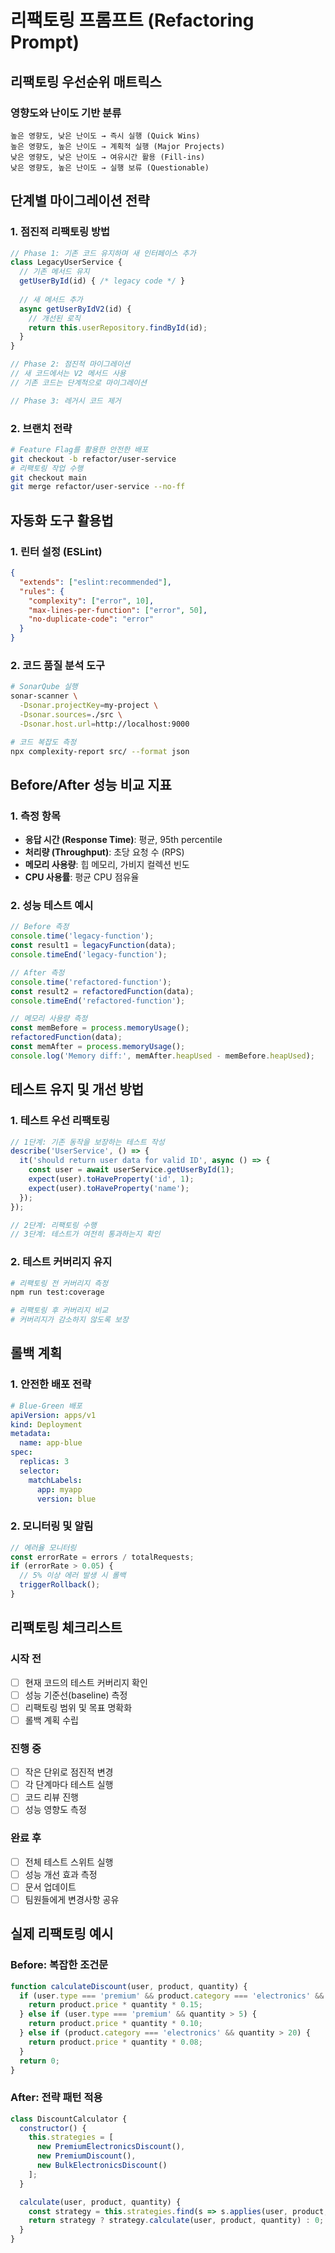 # 리팩토링 프롬프트 (Refactoring Prompt)

## 리팩토링 우선순위 매트릭스

### 영향도와 난이도 기반 분류
```
높은 영향도, 낮은 난이도 → 즉시 실행 (Quick Wins)
높은 영향도, 높은 난이도 → 계획적 실행 (Major Projects)
낮은 영향도, 낮은 난이도 → 여유시간 활용 (Fill-ins)
낮은 영향도, 높은 난이도 → 실행 보류 (Questionable)
```

## 단계별 마이그레이션 전략

### 1. 점진적 리팩토링 방법
```javascript
// Phase 1: 기존 코드 유지하며 새 인터페이스 추가
class LegacyUserService {
  // 기존 메서드 유지
  getUserById(id) { /* legacy code */ }
  
  // 새 메서드 추가
  async getUserByIdV2(id) {
    // 개선된 로직
    return this.userRepository.findById(id);
  }
}

// Phase 2: 점진적 마이그레이션
// 새 코드에서는 V2 메서드 사용
// 기존 코드는 단계적으로 마이그레이션

// Phase 3: 레거시 코드 제거
```

### 2. 브랜치 전략
```bash
# Feature Flag를 활용한 안전한 배포
git checkout -b refactor/user-service
# 리팩토링 작업 수행
git checkout main
git merge refactor/user-service --no-ff
```

## 자동화 도구 활용법

### 1. 린터 설정 (ESLint)
```json
{
  "extends": ["eslint:recommended"],
  "rules": {
    "complexity": ["error", 10],
    "max-lines-per-function": ["error", 50],
    "no-duplicate-code": "error"
  }
}
```

### 2. 코드 품질 분석 도구
```bash
# SonarQube 실행
sonar-scanner \
  -Dsonar.projectKey=my-project \
  -Dsonar.sources=./src \
  -Dsonar.host.url=http://localhost:9000

# 코드 복잡도 측정
npx complexity-report src/ --format json
```

## Before/After 성능 비교 지표

### 1. 측정 항목
- **응답 시간 (Response Time)**: 평균, 95th percentile
- **처리량 (Throughput)**: 초당 요청 수 (RPS)
- **메모리 사용량**: 힙 메모리, 가비지 컬렉션 빈도
- **CPU 사용률**: 평균 CPU 점유율

### 2. 성능 테스트 예시
```javascript
// Before 측정
console.time('legacy-function');
const result1 = legacyFunction(data);
console.timeEnd('legacy-function');

// After 측정
console.time('refactored-function');
const result2 = refactoredFunction(data);
console.timeEnd('refactored-function');

// 메모리 사용량 측정
const memBefore = process.memoryUsage();
refactoredFunction(data);
const memAfter = process.memoryUsage();
console.log('Memory diff:', memAfter.heapUsed - memBefore.heapUsed);
```

## 테스트 유지 및 개선 방법

### 1. 테스트 우선 리팩토링
```javascript
// 1단계: 기존 동작을 보장하는 테스트 작성
describe('UserService', () => {
  it('should return user data for valid ID', async () => {
    const user = await userService.getUserById(1);
    expect(user).toHaveProperty('id', 1);
    expect(user).toHaveProperty('name');
  });
});

// 2단계: 리팩토링 수행
// 3단계: 테스트가 여전히 통과하는지 확인
```

### 2. 테스트 커버리지 유지
```bash
# 리팩토링 전 커버리지 측정
npm run test:coverage

# 리팩토링 후 커버리지 비교
# 커버리지가 감소하지 않도록 보장
```

## 롤백 계획

### 1. 안전한 배포 전략
```yaml
# Blue-Green 배포
apiVersion: apps/v1
kind: Deployment
metadata:
  name: app-blue
spec:
  replicas: 3
  selector:
    matchLabels:
      app: myapp
      version: blue
```

### 2. 모니터링 및 알림
```javascript
// 에러율 모니터링
const errorRate = errors / totalRequests;
if (errorRate > 0.05) {
  // 5% 이상 에러 발생 시 롤백
  triggerRollback();
}
```

## 리팩토링 체크리스트

### 시작 전
- [ ] 현재 코드의 테스트 커버리지 확인
- [ ] 성능 기준선(baseline) 측정
- [ ] 리팩토링 범위 및 목표 명확화
- [ ] 롤백 계획 수립

### 진행 중
- [ ] 작은 단위로 점진적 변경
- [ ] 각 단계마다 테스트 실행
- [ ] 코드 리뷰 진행
- [ ] 성능 영향도 측정

### 완료 후
- [ ] 전체 테스트 스위트 실행
- [ ] 성능 개선 효과 측정
- [ ] 문서 업데이트
- [ ] 팀원들에게 변경사항 공유

## 실제 리팩토링 예시

### Before: 복잡한 조건문
```javascript
function calculateDiscount(user, product, quantity) {
  if (user.type === 'premium' && product.category === 'electronics' && quantity > 10) {
    return product.price * quantity * 0.15;
  } else if (user.type === 'premium' && quantity > 5) {
    return product.price * quantity * 0.10;
  } else if (product.category === 'electronics' && quantity > 20) {
    return product.price * quantity * 0.08;
  }
  return 0;
}
```

### After: 전략 패턴 적용
```javascript
class DiscountCalculator {
  constructor() {
    this.strategies = [
      new PremiumElectronicsDiscount(),
      new PremiumDiscount(),
      new BulkElectronicsDiscount()
    ];
  }

  calculate(user, product, quantity) {
    const strategy = this.strategies.find(s => s.applies(user, product, quantity));
    return strategy ? strategy.calculate(user, product, quantity) : 0;
  }
}
```
